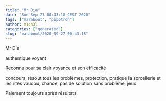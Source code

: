 ```yaml
---
title: "Mr Dia"
date: "Sun Sep 27 00:43:18 CEST 2020"
tags: ["marabout", "pipotron"]
author: m1ch3l
categories: ["generated"]
slug: "marabout/2020-09-27-00:43:18"
---
```


Mr Dia

authentique voyant

Reconnu pour sa clair voyance et son efficacité

concours, résout tous les problèmes, protection, pratique la sorcellerie et les rites vaudou, chance, pas de solution sans problème, jeux

Paiement toujours après résultats

